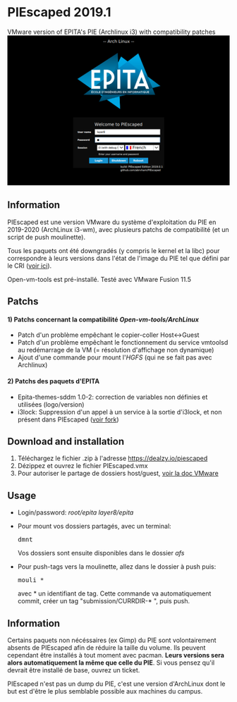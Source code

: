 # PIEscaped 2019.1
VMware version of EPITA's PIE (Archlinux i3) with compatibility patches
![](https://raw.githubusercontent.com/abrvham/PIEscaped/master/illustration.png)
## Information
PIEscaped est une version VMware du système d'exploitation du PIE en 2019-2020 (ArchLinux i3-wm), avec plusieurs patchs de compatibilité (et un script de push moulinette).

Tous les paquets ont été downgradés (y compris le kernel et la libc) pour correspondre à leurs versions dans l'état de l'image du PIE tel que défini par le CRI ([voir ici](https://static.cri.epita.fr/pie/pkg-ver.html)).

Open-vm-tools est pré-installé.
Testé avec VMware Fusion 11.5

## Patchs
#### 1) Patchs concernant la compatibilité *Open-vm-tools/ArchLinux*
- Patch d'un problème empêchant le copier-coller Host<->Guest
- Patch d'un problème empêchant le fonctionnement du service vmtoolsd au redémarrage de la VM (= résolution d'affichage non dynamique)
- Ajout d'une commande pour mount l'*HGFS* (qui ne se fait pas avec Archlinux)

#### 2) Patchs des paquets d'EPITA
- Epita-themes-sddm 1.0-2: correction de variables non définies et utilisées (logo/version)
- i3lock: Suppression d'un appel à un service à la sortie d'i3lock, et non présent dans PIEscaped ([voir fork](https://github.com/abrvham/i3lock-PIEscaped/))

## Download and installation
1) Téléchargez le fichier .zip à l'adresse https://dealzy.io/piescaped
2) Dézippez et ouvrez le fichier PIEscaped.vmx
3) Pour autoriser le partage de dossiers host/guest, [voir la doc VMware](https://docs.vmware.com/fr/VMware-Fusion/8.0/com.vmware.fusion.using.doc/GUID-7F068DD6-4F3D-4B3C-B468-81AA9C43A197.html)

## Usage
- Login/password:
  *root/epita*
  *layer8/epita*
- Pour mount vos dossiers partagés, avec un terminal:
  <pre>dmnt</pre>
  Vos dossiers sont ensuite disponibles dans le dossier *afs*

- Pour push-tags vers la moulinette, allez dans le dossier à push puis: 
  <pre>mouli *</pre>
  avec * un identifiant de tag. Cette commande va automatiquement commit, créer un tag "submission/CURRDIR-* ", puis push.
  
## Information
Certains paquets non nécéssaires (ex Gimp) du PIE sont volontairement absents de PIEscaped afin de réduire la taille du volume. Ils peuvent cependant être installés à tout moment avec pacman. **Leurs versions sera alors automatiquement la même que celle du PIE**. Si vous pensez qu'il devrait être installé de base, ouvrez un ticket.

PIEscaped n'est pas un dump du PIE, c'est une version d'ArchLinux dont le but est d'être le plus semblable possible aux machines du campus.
